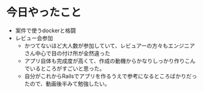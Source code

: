 # 今日やったこと
- 案件で使うdockerと格闘
- レビュー会参加
  - かつてないほど大人数が参加していて、レビュアーの方々もエンジニアさん中心で目の付け所が全然違った
  - アプリ自体も完成度が高くて、作成の動機からかなりしっかり作りこんでいるところがすごいと思った。
  - 自分がこれからRailsでアプリを作るうえで参考になるところばかりだったので、動画後半みて勉強したい。